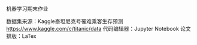 机器学习期末作业

数据集来源：Kaggle泰坦尼克号罹难乘客生存预测
https://www.kaggle.com/c/titanic/data
代码编辑器：Jupyter Notebook
论文排版：LaTex